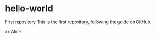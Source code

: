 # hello-world
First repository
This is the first repository, following the guide on GitHub. 

xx Alice 
